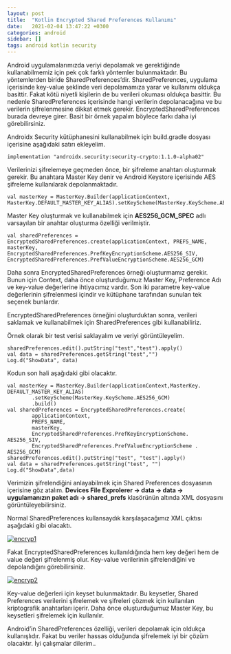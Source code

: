 ```yaml
---
layout: post
title:  "Kotlin Encrypted Shared Preferences Kullanımı"
date:   2021-02-04 13:47:22 +0300
categories: android 
sidebar: []
tags: android kotlin security 
---
```


Android uygulamalarımızda veriyi depolamak ve gerektiğinde kullanabilmemiz için pek çok farklı yöntemler bulunmaktadır. Bu yöntemlerden biride SharedPreferences’dir. SharedPreferences, uygulama içerisinde key-value şeklinde veri depolamamıza yarar ve kullanımı oldukça basittir. Fakat kötü niyetli kişilerin de bu verileri okuması oldukça basittir. Bu nedenle SharedPreferences içerisinde hangi verilerin depolanacağına ve bu verilerin şifrelenmesine dikkat etmek gerekir. EncryptedSharedPreferences burada devreye girer. Basit bir örnek yapalım böylece farkı daha iyi görebilirsiniz.


Androidx Security kütüphanesini kullanabilmek için build.gradle dosyası içerisine aşağıdaki satırı ekleyelim.

```
implementation "androidx.security:security-crypto:1.1.0-alpha02"
```

Verilerinizi şifrelemeye geçmeden önce, bir şifreleme anahtarı oluşturmak gerekir. Bu anahtara Master Key denir ve Android Keystore içerisinde AES şifreleme kullanılarak depolanmaktadır.

```
val masterKey = MasterKey.Builder(applicationContext, MasterKey.DEFAULT_MASTER_KEY_ALIAS).setKeyScheme(MasterKey.KeyScheme.AES256_GCM).build()
```

Master Key oluşturmak ve kullanabilmek için **AES256_GCM_SPEC** adlı varsayılan bir anahtar oluşturma özelliği verilmiştir.

```
val sharedPreferences = EncryptedSharedPreferences.create(applicationContext, PREFS_NAME, masterKey, EncryptedSharedPreferences.PrefKeyEncryptionScheme.AES256_SIV, EncryptedSharedPreferences.PrefValueEncryptionScheme.AES256_GCM)
```

Daha sonra EncryptedSharedPreferences örneği oluşturmamız gerekir. Bunun için Context, daha önce oluşturduğumuz Master Key, Preference Adı ve key-value değerlerine ihtiyacımız vardır. Son iki parametre key-value değerlerinin şifrelenmesi içindir ve kütüphane tarafından sunulan tek seçenek bunlardır.

EncryptedSharedPreferences örneğini oluşturduktan sonra, verileri saklamak ve kullanabilmek için SharedPreferences gibi kullanabiliriz.

Örnek olarak bir test verisi saklayalım ve veriyi görüntüleyelim.

```
sharedPreferences.edit().putString("test","test").apply()
val data = sharedPreferences.getString("test","")
Log.d("ShowData", data)
```

Kodun son hali aşağıdaki gibi olacaktır.

```
val masterKey = MasterKey.Builder(applicationContext,MasterKey. DEFAULT_MASTER_KEY_ALIAS) 
        .setKeyScheme(MasterKey.KeyScheme.AES256_GCM) 
        .build() 
val sharedPreferences = EncryptedSharedPreferences.create(
        applicationContext, 
        PREFS_NAME, 
        masterKey, 
        EncryptedSharedPreferences.PrefKeyEncryptionScheme. AES256_SIV, 
        EncryptedSharedPreferences.PrefValueEncryptionScheme . AES256_GCM) 
sharedPreferences.edit().putString("test", "test").apply() 
val data = sharedPreferences.getString("test", "") 
Log.d("ShowData",data)
```

Verimizin şifrelendiğini anlayabilmek için Shared Preferences dosyasının içerisine göz atalım. **Devices File Exprolerer -> data -> data -> uygulamanızın paket adı -> shared_prefs** klasörünün altında XML dosyasını görüntüleyebilirsiniz.

Normal SharedPreferences kullansaydık karşılaşacağımız XML çıktısı aşağıdaki gibi olacaktı.

<a href="https://imgbb.com/"><img src="https://i.ibb.co/b2gYTQ5/encryp1.png" alt="encryp1" border="0"></a>

Fakat EncryptedSharedPreferences kullanıldığında hem key değeri hem de value değeri şifrelenmiş olur. Key-value verilerinin şifrelendiğini ve depolandığını görebilirsiniz.

<a href="https://ibb.co/4YSj3nT"><img src="https://i.ibb.co/MG1RQxV/encryp2.png" alt="encryp2" border="0"></a>

Key-value değerleri için keyset bulunmaktadır. Bu keysetler, Shared Preferences verilerini şifrelemek ve şifreleri çözmek için kullanılan kriptografik anahtarları içerir. Daha önce oluşturduğumuz Master Key, bu keysetleri şifrelemek için kullanılır.

Android’in SharedPreferences özelliği, verileri depolamak için oldukça kullanışlıdır. Fakat bu veriler hassas olduğunda şifrelemek iyi bir çözüm olacaktır. İyi çalışmalar dilerim..


